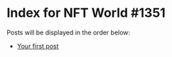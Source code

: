 # Index for NFT World #1351
Posts will be displayed in the order below:

- [Your first post](./001-first.md)

